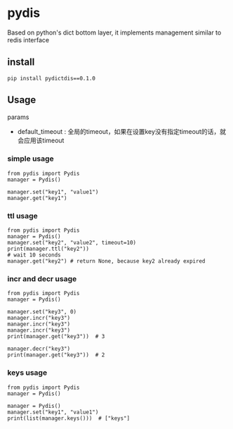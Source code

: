 # pydis
Based on python's dict bottom layer, it implements management similar to redis interface

## install
```shell
pip install pydictdis==0.1.0
```

## Usage

params

- default_timeout : 全局的timeout，如果在设置key没有指定timeout的话，就会应用该timeout


### simple usage
```python3
from pydis import Pydis
manager = Pydis()

manager.set("key1", "value1")
manager.get("key1")
```

### ttl usage
```python3
from pydis import Pydis
manager = Pydis()
manager.set("key2", "value2", timeout=10)
print(manager.ttl("key2"))
# wait 10 seconds
manager.get("key2") # return None, because key2 already expired
```


### incr and decr usage
```python3
from pydis import Pydis
manager = Pydis()

manager.set("key3", 0)
manager.incr("key3")
manager.incr("key3")
manager.incr("key3")
print(manager.get("key3"))  # 3

manager.decr("key3")
print(manager.get("key3"))  # 2
```

### keys usage
```python3
from pydis import Pydis
manager = Pydis()

manager = Pydis()
manager.set("key1", "value1")
print(list(manager.keys()))  # ["keys"]
```